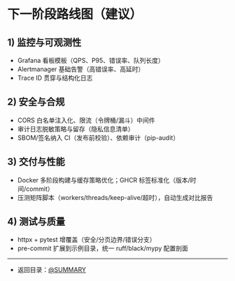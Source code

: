 # 下一阶段路线图（建议）

## 1) 监控与可观测性

- Grafana 看板模板（QPS、P95、错误率、队列长度）
- Alertmanager 基础告警（高错误率、高延时）
- Trace ID 贯穿与结构化日志

## 2) 安全与合规

- CORS 白名单注入化、限流（令牌桶/漏斗）中间件
- 审计日志脱敏策略与留存（隐私信息清单）
- SBOM/签名纳入 CI（发布前校验）、依赖审计（pip-audit）

## 3) 交付与性能

- Docker 多阶段构建与缓存策略优化；GHCR 标签标准化（版本/时间/commit）
- 压测矩阵脚本（workers/threads/keep-alive/超时），自动生成对比报告

## 4) 测试与质量

- httpx + pytest 增覆盖（安全/分页边界/错误分支）
- pre-commit 扩展到示例目录，统一 ruff/black/mypy 配置剖面

---

- 返回目录：[@SUMMARY](python/SUMMARY.md)
